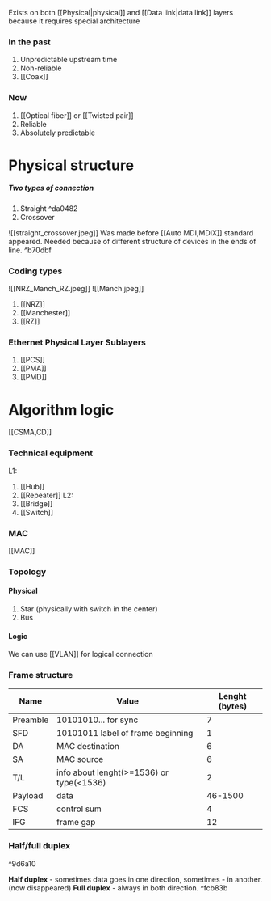 Exists on both [[Physical|physical]] and [[Data link|data link]] layers because it requires special architecture

### In the past
1) Unpredictable upstream time
2) Non-reliable
3) [[Coax]]

### Now
1) [[Optical fiber]] or [[Twisted pair]]
2) Reliable
3) Absolutely predictable

# Physical structure
##### Two types of connection
1) Straight ^da0482
2) Crossover

![[straight_crossover.jpeg]]
Was made before [[Auto MDI,MDIX]] standard appeared. Needed because of different structure of devices in the ends of line. ^b70dbf

### Coding types
![[NRZ_Manch_RZ.jpeg]]
![[Manch.jpeg]]
1) [[NRZ]]
2) [[Manchester]]
3) [[RZ]]

### Ethernet Physical Layer Sublayers
1) [[PCS]]
2) [[PMA]]
3) [[PMD]]

# Algorithm logic
[[CSMA,CD]]

### Technical equipment
L1:
1) [[Hub]]
2) [[Repeater]]
L2:
1) [[Bridge]]
2) [[Switch]]

### MAC
[[MAC]]

### Topology
#### Physical
1) Star (physically with switch in the center)
2) Bus
#### Logic
We can use [[VLAN]] for logical connection

### Frame structure

| Name     | Value                                    | Lenght (bytes) |
| -------- | ---------------------------------------- | -------------- |
| Preamble | 10101010... for sync                     | 7              |
| SFD      | 10101011   label of frame beginning      | 1              |
| DA       | MAC destination                          | 6              |
| SA       | MAC source                               | 6              |
| T/L      | info about lenght(>=1536) or type(<1536) | 2              |
| Payload  | data                                     | 46-1500        |
| FCS      | control sum                              | 4              |
| IFG      | frame gap                                | 12             |
### Half/full duplex

^9d6a10

**Half duplex** - sometimes data goes in one direction, sometimes - in another. (now disappeared)
**Full duplex** - always in both direction.  ^fcb83b

